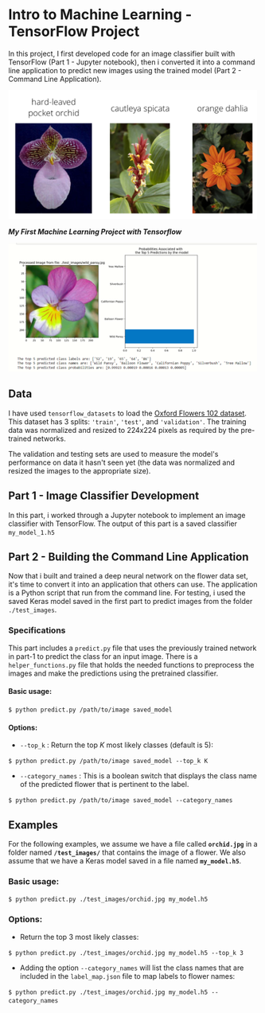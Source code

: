 # Intro to Machine Learning - TensorFlow Project

In this project, I first developed code for an image classifier built with TensorFlow (Part 1 - Jupyter notebook), then i converted it into a command line application to predict new images using the trained model (Part 2 - Command Line Application).

<img src='assets/Flowers.png' width=500px>

***My First Machine Learning Project with Tensorflow***

<img src='assets/inf.png' width=500px>

## Data

I have used `tensorflow_datasets` to load the [Oxford Flowers 102 dataset](https://www.tensorflow.org/datasets/catalog/oxford_flowers102). This dataset has 3 splits: `'train'`, `'test'`, and `'validation'`.  The training data was normalized and resized to 224x224 pixels as required by the pre-trained networks.

The validation and testing sets are used to measure the model's performance on data it hasn't seen yet (the data was normalized and resized the images to the appropriate size).

## Part 1 - Image Classifier Development
In this part, i worked through a Jupyter notebook to implement an image classifier with TensorFlow. The output of this part is a saved classifier `my_model_1.h5`


## Part 2 - Building the Command Line Application
Now that i built and trained a deep neural network on the flower data set, it's time to convert it into an application that others can use. The application is a Python script that run from the command line. For testing, i used the saved Keras model saved in the first part to predict images from the folder `./test_images`.

### Specifications

This part includes a `predict.py` file that uses the previously trained network in part-1 to predict the class for an input image. There is a `helper_functions.py` file that holds the needed functions to preprocess the images and make the predictions using the pretrained classifier. 

#### Basic usage:

`$ python predict.py /path/to/image saved_model`

#### Options:
* `--top_k` : Return the top $K$ most likely classes (default is 5):

`$ python predict.py /path/to/image saved_model --top_k K`

* `--category_names` : This is a boolean switch that displays the class name of the predicted flower that is pertinent to the label. 

`$ python predict.py /path/to/image saved_model --category_names `

## Examples

For the following examples, we assume we have a file called **`orchid.jpg`** in a folder named **`/test_images/`** that contains the image of a flower. We also assume that we have a Keras model saved in a file named **`my_model.h5`**.

### Basic usage:

`$ python predict.py ./test_images/orchid.jpg my_model.h5`

### Options:

* Return the top 3 most likely classes:

`$ python predict.py ./test_images/orchid.jpg my_model.h5 --top_k 3`

* Adding the option `--category_names` will list the class names that are included in the `label_map.json` file to map labels to flower names:

`$ python predict.py ./test_images/orchid.jpg my_model.h5 --category_names`